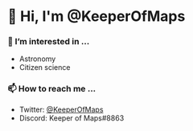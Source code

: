 # 👋 Hi, I'm @KeeperOfMaps
### 👀 I’m interested in ...
* Astronomy
* Citizen science
<!--- - 🌱 I’m currently learning ... --->
<!--- - 💞️ I’m looking to collaborate on ... --->
### 📫 How to reach me ...
* Twitter: [@KeeperOfMaps](https://twitter.com/KeeperOfMaps)
* Discord: Keeper of Maps#8863

<!---
KeeperOfMaps/KeeperOfMaps is a ✨ special ✨ repository because its `README.md` (this file) appears on your GitHub profile.
You can click the Preview link to take a look at your changes.
--->
